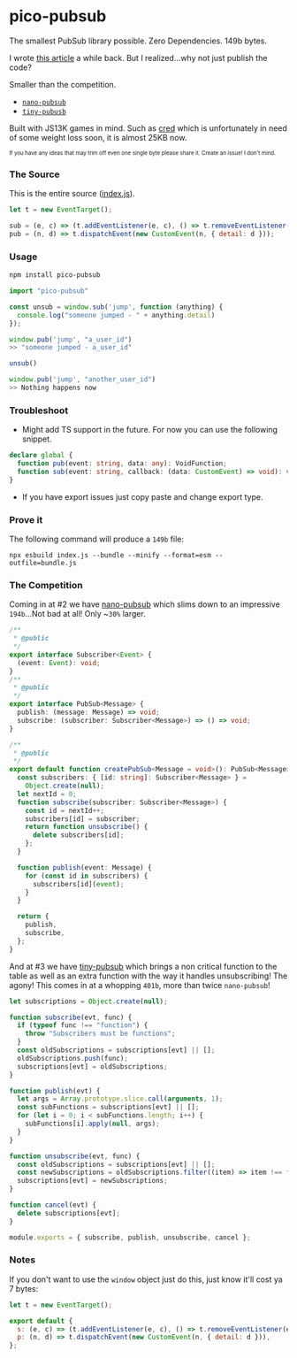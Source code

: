 # pico-pubsub

The smallest PubSub library possible. Zero Dependencies. 149b bytes.

I wrote [this article](https://hassanshaikley.medium.com/pubsub-in-half-a-kilobyte-b6cf6a66d674) a while back. But I realized...why not just publish the code?

Smaller than the competition.

- [`nano-pubsub`](https://github.com/bjoerge/nano-pubsub)
- [`tiny-pubusb`](https://github.com/LukeWood/tiny-pubsub)

Built with JS13K games in mind. Such as [cred](https://cred.fly.dev/html/index.html) which is unfortunately in need of some weight loss soon, it is almost 25KB now.

<sup><sub>If you have any ideas that may trim off even one single byte please share it. Create an issue! I don't mind.</sup></sub>

### The Source

This is the entire source ([index.js](https://github.com/hassanshaikley/pico-pubsub/blob/master/index.js)).

```javascript
let t = new EventTarget();

sub = (e, c) => (t.addEventListener(e, c), () => t.removeEventListener(e, c));
pub = (n, d) => t.dispatchEvent(new CustomEvent(n, { detail: d }));
```

### Usage

```bash
npm install pico-pubsub
```

```javascript
import "pico-pubsub"

const unsub = window.sub('jump', function (anything) {
  console.log("someone jumped - " + anything.detail)
});

window.pub('jump', "a_user_id")
>> "someone jumped - a_user_id"

unsub()

window.pub('jump', "another_user_id")
>> Nothing happens now
```

### Troubleshoot

- Might add TS support in the future. For now you can use the following snippet.

```typescript
declare global {
  function pub(event: string, data: any): VoidFunction;
  function sub(event: string, callback: (data: CustomEvent) => void): void;
}
```

- If you have export issues just copy paste and change export type.

### Prove it

The following command will produce a `149b` file:

`npx esbuild index.js --bundle --minify --format=esm --outfile=bundle.js`

### The Competition

Coming in at #2 we have [nano-pubsub](https://github.com/bjoerge/nano-pubsub/blob/main/src/index.ts) which slims down to an impressive `194b`...Not bad at all! Only ~`30%` larger.

```typescript
/**
 * @public
 */
export interface Subscriber<Event> {
  (event: Event): void;
}
/**
 * @public
 */
export interface PubSub<Message> {
  publish: (message: Message) => void;
  subscribe: (subscriber: Subscriber<Message>) => () => void;
}

/**
 * @public
 */
export default function createPubSub<Message = void>(): PubSub<Message> {
  const subscribers: { [id: string]: Subscriber<Message> } =
    Object.create(null);
  let nextId = 0;
  function subscribe(subscriber: Subscriber<Message>) {
    const id = nextId++;
    subscribers[id] = subscriber;
    return function unsubscribe() {
      delete subscribers[id];
    };
  }

  function publish(event: Message) {
    for (const id in subscribers) {
      subscribers[id](event);
    }
  }

  return {
    publish,
    subscribe,
  };
}
```

And at #3 we have [tiny-pubsub](https://github.com/LukeWood/tiny-pubsub/blob/master/pubsub.js) which brings a non critical function to the table as well as an extra function with the way it handles unsubscribing! The agony! This comes in at a whopping `401b`, more than twice `nano-pubsub`!

```javascript
let subscriptions = Object.create(null);

function subscribe(evt, func) {
  if (typeof func !== "function") {
    throw "Subscribers must be functions";
  }
  const oldSubscriptions = subscriptions[evt] || [];
  oldSubscriptions.push(func);
  subscriptions[evt] = oldSubscriptions;
}

function publish(evt) {
  let args = Array.prototype.slice.call(arguments, 1);
  const subFunctions = subscriptions[evt] || [];
  for (let i = 0; i < subFunctions.length; i++) {
    subFunctions[i].apply(null, args);
  }
}

function unsubscribe(evt, func) {
  const oldSubscriptions = subscriptions[evt] || [];
  const newSubscriptions = oldSubscriptions.filter((item) => item !== func);
  subscriptions[evt] = newSubscriptions;
}

function cancel(evt) {
  delete subscriptions[evt];
}

module.exports = { subscribe, publish, unsubscribe, cancel };
```

### Notes

If you don't want to use the `window` object just do this, just know it'll cost ya 7 bytes:

```javascript
let t = new EventTarget();

export default {
  s: (e, c) => (t.addEventListener(e, c), () => t.removeEventListener(e, c)),
  p: (n, d) => t.dispatchEvent(new CustomEvent(n, { detail: d })),
};
```
